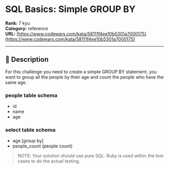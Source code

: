 # SQL Basics: Simple GROUP BY

**Rank:** 7 kyu  
**Category:** reference  
**URL:** [https://www.codewars.com/kata/58111f4ee10b5301a7000175](https://www.codewars.com/kata/58111f4ee10b5301a7000175)

---

## 📝 Description

For this challenge you need to create a simple GROUP BY statement, you want to group all the people by their age and count the people who have the same age.

### people table schema
- id
- name
- age

### select table schema
- age [group by]
- people_count (people count)


> NOTE: Your solution should use pure SQL. Ruby is used within the test cases to do the actual testing.

